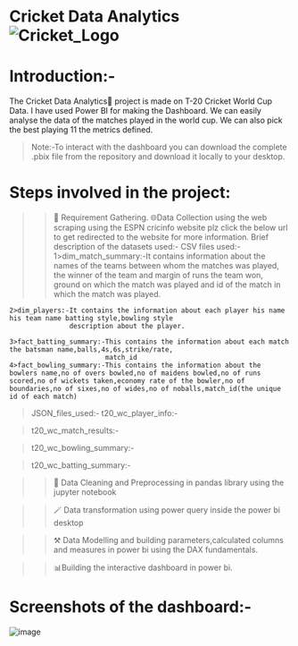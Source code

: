 # Cricket Data Analytics ![Cricket_Logo](https://github.com/Vkumar-sys/Industrial_Project_2-IPL_SPORTS_ANALYTICS-/assets/66684700/c76b0a7f-c330-4ec6-84b7-c641c9a9b3a9)

# Introduction:-
The Cricket Data Analytics🏏 project is made on T-20 Cricket World Cup Data. I have used Power BI for making the Dashboard. We can easily analyse the data of the matches played in the world cup. We can also pick the best playing 11
the metrics defined.
>Note:-To interact with the dashboard you can download the complete .pbix file from the repository and download it locally to your desktop.

# Steps involved in the project:
>>📝 Requirement Gathering.
>>🌐Data Collection using the web scraping using the ESPN cricinfo website plz click the below url to get redirected to the website for more information.
>>Brief description of the datasets used:-
  >CSV files used:-
    1>dim_match_summary:-It contains information about the names of the teams between whom the matches was played,
                         the winner of the team and margin of runs the team won, ground on which the match was played
                         and id of the match in which the match was played.

    2>dim_players:-It contains the information about each player his name his team name batting style,bowling style
                   description about the player.

    3>fact_batting_summary:-This contains the information about each match the batsman name,balls,4s,6s,strike/rate,
                            match_id
    4>fact_bowling_summary:-This contains the information about the bowlers name,no of overs bowled,no of maidens bowled,no of runs scored,no of wickets taken,economy rate of the bowler,no of boundaries,no of sixes,no of wides,no of noballs,match_id(the unique id of each match)

   >JSON_files_used:-
   >t20_wc_player_info:-

   >t20_wc_match_results:-

   >t20_wc_bowling_summary:-

   >t20_wc_batting_summary:-

>>🧹 Data Cleaning and Preprocessing in pandas library using the jupyter notebook

>>🪄 Data transformation using power query inside the power bi desktop

>>⚒️ Data Modelling and building parameters,calculated columns and measures in power bi using the DAX fundamentals.

>>📊Building the interactive dashboard in power bi.

# Screenshots of the dashboard:-
![image](https://github.com/Vkumar-sys/Industrial_Project_2-IPL_SPORTS_ANALYTICS-/assets/66684700/bcfdf0e0-95a0-4883-829f-8afd8455d081)












